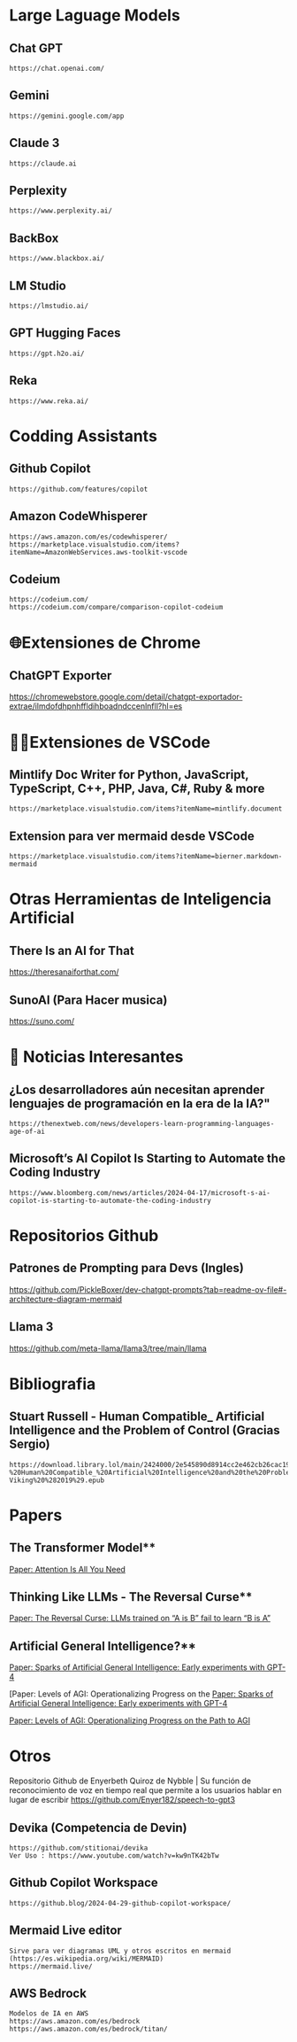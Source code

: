 # Large Laguage Models

## Chat GPT
	https://chat.openai.com/

## Gemini
	https://gemini.google.com/app

## Claude 3
	https://claude.ai

## Perplexity
	https://www.perplexity.ai/

## BackBox
	https://www.blackbox.ai/

## LM Studio
	https://lmstudio.ai/

## GPT Hugging Faces
	https://gpt.h2o.ai/

## Reka
	https://www.reka.ai/

# Codding Assistants

## Github Copilot
	https://github.com/features/copilot
 
## Amazon CodeWhisperer
	https://aws.amazon.com/es/codewhisperer/
 	https://marketplace.visualstudio.com/items?itemName=AmazonWebServices.aws-toolkit-vscode

## Codeium
	https://codeium.com/
	https://codeium.com/compare/comparison-copilot-codeium

# 🌐Extensiones de Chrome

## ChatGPT Exporter
https://chromewebstore.google.com/detail/chatgpt-exportador-extrae/ilmdofdhpnhffldihboadndccenlnfll?hl=es

# 🧑‍💻Extensiones de VSCode

## Mintlify Doc Writer for Python, JavaScript, TypeScript, C++, PHP, Java, C#, Ruby & more
	https://marketplace.visualstudio.com/items?itemName=mintlify.document

 ## Extension para ver mermaid desde VSCode
 	https://marketplace.visualstudio.com/items?itemName=bierner.markdown-mermaid



# Otras Herramientas de Inteligencia Artificial

## There Is an AI for That
https://theresanaiforthat.com/

## SunoAI (Para Hacer musica)
https://suno.com/

# 📰 Noticias Interesantes

## ¿Los desarrolladores aún necesitan aprender lenguajes de programación en la era de la IA?"
	https://thenextweb.com/news/developers-learn-programming-languages-age-of-ai

## Microsoft’s AI Copilot Is Starting to Automate the Coding Industry
	https://www.bloomberg.com/news/articles/2024-04-17/microsoft-s-ai-copilot-is-starting-to-automate-the-coding-industry

# Repositorios Github

## Patrones de Prompting para Devs (Ingles)
https://github.com/PickleBoxer/dev-chatgpt-prompts?tab=readme-ov-file#-architecture-diagram-mermaid

## Llama 3
https://github.com/meta-llama/llama3/tree/main/llama

# Bibliografia
## Stuart Russell - Human Compatible_ Artificial Intelligence and the Problem of Control (Gracias Sergio)
	https://download.library.lol/main/2424000/2e545890d8914cc2e462cb26cac19432/Stuart%20Russell%20-%20Human%20Compatible_%20Artificial%20Intelligence%20and%20the%20Problem%20of%20Control-Viking%20%282019%29.epub

# Papers

## The Transformer Model**
[Paper: Attention Is All You Need](https://arxiv.org/pdf/1706.03762.pdf)

## Thinking Like LLMs - The Reversal Curse**
[Paper: The Reversal Curse: LLMs trained on “A is B” fail to learn “B is A”](https://arxiv.org/pdf/2309.12288.pdf)

## Artificial General Intelligence?**
[Paper: Sparks of Artificial General Intelligence: Early experiments with GPT-4](https://arxiv.org/pdf/2303.12712.pdf)

[Paper: Levels of AGI: Operationalizing Progress on the
[Paper: Sparks of Artificial General Intelligence: Early experiments with GPT-4](https://arxiv.org/pdf/2303.12712.pdf)

[Paper: Levels of AGI: Operationalizing Progress on the Path to AGI](https://arxiv.org/pdf/2311.02462)

# Otros

Repositorio Github de Enyerbeth Quiroz de Nybble 
| Su función de reconocimiento de voz en tiempo real que permite a los usuarios hablar en lugar de escribir
https://github.com/Enyer182/speech-to-gpt3

## Devika (Competencia de Devin)
	https://github.com/stitionai/devika
	Ver Uso : https://www.youtube.com/watch?v=kw9nTK42bTw

## Github Copilot Workspace
	https://github.blog/2024-04-29-github-copilot-workspace/

## Mermaid Live editor 
	Sirve para ver diagramas UML y otros escritos en mermaid (https://es.wikipedia.org/wiki/MERMAID)
	https://mermaid.live/

## AWS Bedrock
	Modelos de IA en AWS
	https://aws.amazon.com/es/bedrock
	https://aws.amazon.com/es/bedrock/titan/
 
